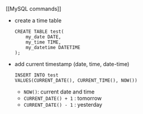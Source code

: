 [[MySQL commands]]

- create a time table
	```mysql
	CREATE TABLE test(
		my_date DATE,
		my_time TIME,
		my_datetime DATETIME
	);
	```
- add current timestamp (date, time, date-time)
	```mysql
	INSERT INTO test
	VALUES(CURRENT_DATE(), CURRENT_TIME(), NOW())
	```
	- `NOW()`: current date and time
	- `CURRENT_DATE() + 1` : tomorrow
	- `CURRENT_DATE() - 1` : yesterday